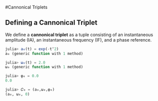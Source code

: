 #Cannonical Triplets

## Defining a Cannonical Triplet

We define a **cannonical triplet** as a tuple consisting of an instantaneous amplitude (IA), an instantaneous frequency (IF), and a phase reference.
```julia codeSnippet
julia> a₀(t) = exp(-t^2)
a₀ (generic function with 1 method)

julia> ω₀(t) = 2.0
ω₀ (generic function with 1 method)

julia> φ₀ = 0.0
0.0

julia> 𝐶₀ = (a₀,ω₀,φ₀)
(a₀, ω₀, 0)
```
